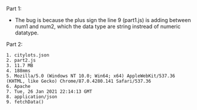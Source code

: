 Part 1: 
- The bug is because the plus sign the line 9 (part1.js) is adding between num1 and num2, which the data type are string instread of numeric datatype.
  

Part 2:

    1. citylots.json
    2. part2.js
    3. 11.7 MB
    4. 188mms
    5. Mozilla/5.0 (Windows NT 10.0; Win64; x64) AppleWebKit/537.36 (KHTML, like Gecko) Chrome/87.0.4280.141 Safari/537.36
    6. Apache
    7. Tue, 26 Jan 2021 22:14:13 GMT
    8. application/json
    9. fetchData()